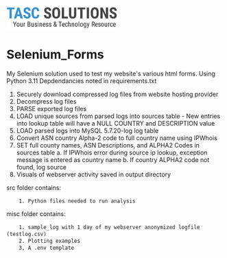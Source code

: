 ![TASCS LOGO](./assets/logo.png)

# Selenium_Forms
My Selenium solution used to test my website's various html forms.
Using Python 3.11 
Depdendancies noted in requirements.txt

1. Securely download compressed log files from website hosting provider
2. Decompress log files 
3. PARSE exported log files
4. LOAD unique sources from parsed logs into sources table
        - New entries into lookup table will have a NULL COUNTRY and DESCRIPTION value
5. LOAD parsed logs into MySQL 5.7.20-log log table
6. Convert ASN country Alpha-2 code to full country name using IPWhois 
7. SET full county names, ASN Descriptions, and ALPHA2 Codes in sources table
     a. If IPWhois error during source ip lookup, exception message is entered as country name
     b. If country ALPHA2 code not found, log source
8. Visuals of webserver activity saved in output directory

src folder contains: 

        1. Python files needed to run analysis

misc folder contains:

        1. sample_log with 1 day of my webserver anonymized logfile (testlog.csv)
        2. Plotting examples
        3, A .env template



